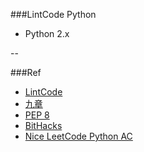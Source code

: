 ###LintCode Python 
- Python 2.x

--

###Ref
- [LintCode](http://www.lintcode.com/en/problem/#)
- [九章](http://www.jiuzhang.com/)
- [PEP 8](http://legacy.python.org/dev/peps/pep-0008/)
- [BitHacks](http://graphics.stanford.edu/~seander/bithacks.html)
- [Nice LeetCode Python AC](https://github.com/chaor/LeetCode_Python_Accepted)
